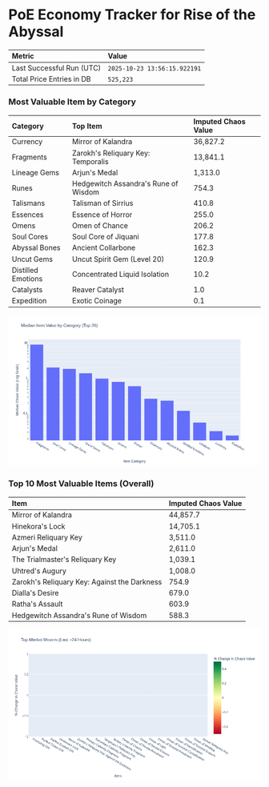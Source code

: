 # PoE Economy Tracker for Rise of the Abyssal

<!-- START_MAINTENANCE -->
| Metric | Value |
|:---|:---|
| Last Successful Run (UTC) | `2025-10-23 13:56:15.922191` |
| Total Price Entries in DB | `525,223` |

<!-- END_MAINTENANCE -->

<!-- START_DATAFRAME_DEBUG -->
<!-- END_DATAFRAME_DEBUG -->

<!-- START_CATEGORY_ANALYSIS -->
### Most Valuable Item by Category
| Category | Top Item | Imputed Chaos Value |
| :--- | :--- | :--- |
| Currency | Mirror of Kalandra | 36,827.2 |
| Fragments | Zarokh's Reliquary Key: Temporalis | 13,841.1 |
| Lineage Gems | Arjun's Medal | 1,313.0 |
| Runes | Hedgewitch Assandra's Rune of Wisdom | 754.3 |
| Talismans | Talisman of Sirrius | 410.8 |
| Essences | Essence of Horror | 255.0 |
| Omens | Omen of Chance | 206.2 |
| Soul Cores | Soul Core of Jiquani | 177.8 |
| Abyssal Bones | Ancient Collarbone | 162.3 |
| Uncut Gems | Uncut Spirit Gem (Level 20) | 120.9 |
| Distilled Emotions | Concentrated Liquid Isolation | 10.2 |
| Catalysts | Reaver Catalyst | 1.0 |
| Expedition | Exotic Coinage | 0.1 |


![Category Analysis Chart](charts/category_analysis.png)
<!-- END_ANALYSIS -->

<!-- START_ANALYSIS -->
### Top 10 Most Valuable Items (Overall)
| Item | Imputed Chaos Value |
| :--- | :--- |
| Mirror of Kalandra | 44,857.7 |
| Hinekora's Lock | 14,705.1 |
| Azmeri Reliquary Key | 3,511.0 |
| Arjun's Medal | 2,611.0 |
| The Trialmaster's Reliquary Key | 1,039.1 |
| Uhtred's Augury | 1,008.0 |
| Zarokh's Reliquary Key: Against the Darkness | 754.9 |
| Dialla's Desire | 679.0 |
| Ratha's Assault | 603.9 |
| Hedgewitch Assandra's Rune of Wisdom | 588.3 |


![Market Movers Chart](charts/market_movers.png)
<!-- END_ANALYSIS -->
